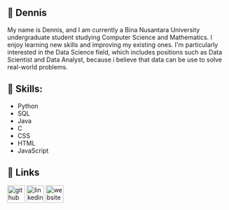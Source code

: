 ## 👋 Dennis
My name is Dennis, and I am currently a Bina Nusantara University undergraduate student studying Computer Science and Mathematics. I enjoy learning new skills and improving my existing ones. I'm particularly interested in the Data Science field, which includes positions such as Data Scientist and Data Analyst, because i believe that data can be use to solve real-world problems.

## 📖 Skills:
* Python
* SQL
* Java
* C
* CSS
* HTML
* JavaScript

## 🔗 Links
[<img src='https://cdn.jsdelivr.net/npm/simple-icons@3.0.1/icons/github.svg' alt='github' height='40'>](https://github.com/Dennis2252)  [<img src='https://cdn.jsdelivr.net/npm/simple-icons@3.0.1/icons/linkedin.svg' alt='linkedin' height='40'>](https://www.linkedin.com/in/dennis-dennis-42a674210/)  [<img src='https://cdn.jsdelivr.net/npm/simple-icons@3.0.1/icons/icloud.svg' alt='website' height='40'>](https://dennis2252.github.io/)  

